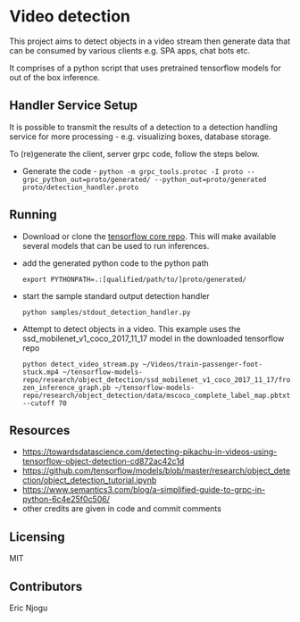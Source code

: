 # Video detection
This project aims to detect objects in a video stream then generate data that can be consumed by various clients e.g. SPA apps, chat bots etc.

It comprises of a python script that uses pretrained tensorflow models for out of the box inference.

## Handler Service Setup
It is possible to transmit the results of a detection to a detection handling service for more processing - e.g. visualizing boxes, database storage.

To (re)generate the client, server grpc code, follow the steps below.

* Generate the code - `python -m grpc_tools.protoc -I proto --grpc_python_out=proto/generated/ --python_out=proto/generated proto/detection_handler.proto `

## Running
- Download or clone the [tensorflow core repo](https://github.com/tensorflow/tensorflow). This will make available several models that can be used to run inferences.
- add the generated python code to the python path

   `export PYTHONPATH=.:[qualified/path/to/]proto/generated/`
- start the sample standard output detection handler

  `python samples/stdout_detection_handler.py`
- Attempt to detect objects in a video. This example uses the ssd_mobilenet_v1_coco_2017_11_17 model in the downloaded tensorflow repo

  `python detect_video_stream.py ~/Videos/train-passenger-foot-stuck.mp4 ~/tensorflow-models-repo/research/object_detection/ssd_mobilenet_v1_coco_2017_11_17/frozen_inference_graph.pb ~/tensorflow-models-repo/research/object_detection/data/mscoco_complete_label_map.pbtxt --cutoff 70`


## Resources
- <https://towardsdatascience.com/detecting-pikachu-in-videos-using-tensorflow-object-detection-cd872ac42c1d>
- <https://github.com/tensorflow/models/blob/master/research/object_detection/object_detection_tutorial.ipynb>
- https://www.semantics3.com/blog/a-simplified-guide-to-grpc-in-python-6c4e25f0c506/
- other credits are given in code and commit comments

## Licensing
MIT

## Contributors
Eric Njogu
